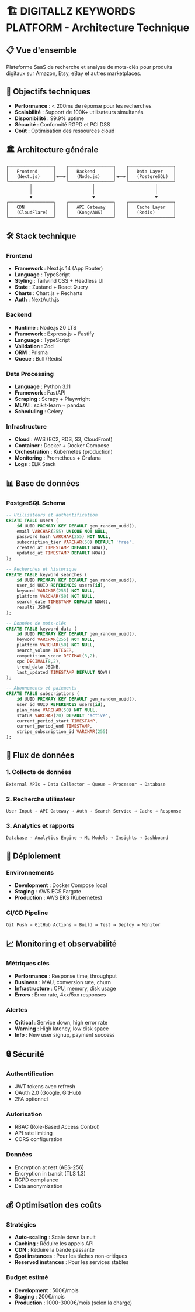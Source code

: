 # 🏗️ DIGITALLZ KEYWORDS PLATFORM - Architecture Technique

## 📋 Vue d'ensemble

Plateforme SaaS de recherche et analyse de mots-clés pour produits digitaux sur Amazon, Etsy, eBay et autres marketplaces.

## 🎯 Objectifs techniques

- **Performance** : < 200ms de réponse pour les recherches
- **Scalabilité** : Support de 100K+ utilisateurs simultanés
- **Disponibilité** : 99.9% uptime
- **Sécurité** : Conformité RGPD et PCI DSS
- **Coût** : Optimisation des ressources cloud

## 🏛️ Architecture générale

```
┌─────────────────┐    ┌─────────────────┐    ┌─────────────────┐
│   Frontend      │    │   Backend       │    │   Data Layer    │
│   (Next.js)     │◄──►│   (Node.js)     │◄──►│   (PostgreSQL)  │
└─────────────────┘    └─────────────────┘    └─────────────────┘
         │                       │                       │
         │                       │                       │
         ▼                       ▼                       ▼
┌─────────────────┐    ┌─────────────────┐    ┌─────────────────┐
│   CDN           │    │   API Gateway   │    │   Cache Layer   │
│   (CloudFlare)  │    │   (Kong/AWS)    │    │   (Redis)       │
└─────────────────┘    └─────────────────┘    └─────────────────┘
```

## 🛠️ Stack technique

### Frontend
- **Framework** : Next.js 14 (App Router)
- **Language** : TypeScript
- **Styling** : Tailwind CSS + Headless UI
- **State** : Zustand + React Query
- **Charts** : Chart.js + Recharts
- **Auth** : NextAuth.js

### Backend
- **Runtime** : Node.js 20 LTS
- **Framework** : Express.js + Fastify
- **Language** : TypeScript
- **Validation** : Zod
- **ORM** : Prisma
- **Queue** : Bull (Redis)

### Data Processing
- **Language** : Python 3.11
- **Framework** : FastAPI
- **Scraping** : Scrapy + Playwright
- **ML/AI** : scikit-learn + pandas
- **Scheduling** : Celery

### Infrastructure
- **Cloud** : AWS (EC2, RDS, S3, CloudFront)
- **Container** : Docker + Docker Compose
- **Orchestration** : Kubernetes (production)
- **Monitoring** : Prometheus + Grafana
- **Logs** : ELK Stack

## 📊 Base de données

### PostgreSQL Schema

```sql
-- Utilisateurs et authentification
CREATE TABLE users (
    id UUID PRIMARY KEY DEFAULT gen_random_uuid(),
    email VARCHAR(255) UNIQUE NOT NULL,
    password_hash VARCHAR(255) NOT NULL,
    subscription_tier VARCHAR(50) DEFAULT 'free',
    created_at TIMESTAMP DEFAULT NOW(),
    updated_at TIMESTAMP DEFAULT NOW()
);

-- Recherches et historique
CREATE TABLE keyword_searches (
    id UUID PRIMARY KEY DEFAULT gen_random_uuid(),
    user_id UUID REFERENCES users(id),
    keyword VARCHAR(255) NOT NULL,
    platform VARCHAR(50) NOT NULL,
    search_date TIMESTAMP DEFAULT NOW(),
    results JSONB
);

-- Données de mots-clés
CREATE TABLE keyword_data (
    id UUID PRIMARY KEY DEFAULT gen_random_uuid(),
    keyword VARCHAR(255) NOT NULL,
    platform VARCHAR(50) NOT NULL,
    search_volume INTEGER,
    competition_score DECIMAL(3,2),
    cpc DECIMAL(8,2),
    trend_data JSONB,
    last_updated TIMESTAMP DEFAULT NOW()
);

-- Abonnements et paiements
CREATE TABLE subscriptions (
    id UUID PRIMARY KEY DEFAULT gen_random_uuid(),
    user_id UUID REFERENCES users(id),
    plan_name VARCHAR(50) NOT NULL,
    status VARCHAR(20) DEFAULT 'active',
    current_period_start TIMESTAMP,
    current_period_end TIMESTAMP,
    stripe_subscription_id VARCHAR(255)
);
```

## 🔄 Flux de données

### 1. Collecte de données
```
External APIs → Data Collector → Queue → Processor → Database
```

### 2. Recherche utilisateur
```
User Input → API Gateway → Auth → Search Service → Cache → Response
```

### 3. Analytics et rapports
```
Database → Analytics Engine → ML Models → Insights → Dashboard
```

## 🚀 Déploiement

### Environnements
- **Development** : Docker Compose local
- **Staging** : AWS ECS Fargate
- **Production** : AWS EKS (Kubernetes)

### CI/CD Pipeline
```
Git Push → GitHub Actions → Build → Test → Deploy → Monitor
```

## 📈 Monitoring et observabilité

### Métriques clés
- **Performance** : Response time, throughput
- **Business** : MAU, conversion rate, churn
- **Infrastructure** : CPU, memory, disk usage
- **Errors** : Error rate, 4xx/5xx responses

### Alertes
- **Critical** : Service down, high error rate
- **Warning** : High latency, low disk space
- **Info** : New user signup, payment success

## 🔒 Sécurité

### Authentification
- JWT tokens avec refresh
- OAuth 2.0 (Google, GitHub)
- 2FA optionnel

### Autorisation
- RBAC (Role-Based Access Control)
- API rate limiting
- CORS configuration

### Données
- Encryption at rest (AES-256)
- Encryption in transit (TLS 1.3)
- RGPD compliance
- Data anonymization

## 💰 Optimisation des coûts

### Stratégies
- **Auto-scaling** : Scale down la nuit
- **Caching** : Réduire les appels API
- **CDN** : Réduire la bande passante
- **Spot instances** : Pour les tâches non-critiques
- **Reserved instances** : Pour les services stables

### Budget estimé
- **Development** : 500€/mois
- **Staging** : 200€/mois
- **Production** : 1000-3000€/mois (selon la charge)

